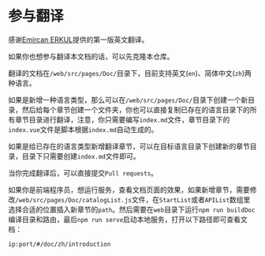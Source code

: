 # 参与翻译

感谢[Emircan ERKUL](https://github.com/emircanerkul)提供的第一版英文翻译。

如果你也想参与翻译本文档的话，可以先克隆本仓库。

翻译的文档在`/web/src/pages/Doc/`目录下，目前支持英文(`en`)、简体中文(`zh`)两种语言。

如果是新增一种语言类型，那么可以在`/web/src/pages/Doc/`目录下创建一个新目录，然后给每个章节创建一个文件夹，你也可以直接复制已存在的语言目录下的所有章节目录进行翻译，注意，你只需要编写`index.md`文件，章节目录下的`index.vue`文件是脚本根据`index.md`自动生成的。

如果是给已存在的语言类型新增翻译章节，可以在目标语言目录下创建新的章节目录，目录下只需要创建`index.md`文件即可。

当你完成翻译后，可以直接提交`Pull requests`。

如果你是前端程序员，想运行服务，查看文档页面的效果，如果新增章节，需要修改`/web/src/pages/Doc/catalogList.js`文件，在`StartList`或者`APIList`数组里选择合适的位置插入新章节的`path`。然后需要在`web`目录下运行`npm run buildDoc`编译目录和路由，最后`npm run serve`启动本地服务，打开以下路径即可查看文档：

`ip:port/#/doc/zh/introduction`

